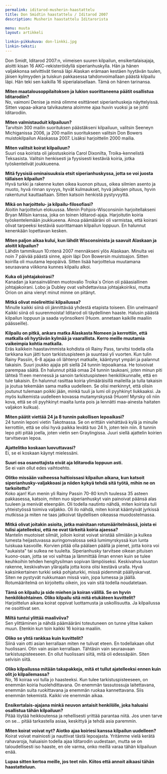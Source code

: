 ```yaml
---
permalink: iditarod-musherin-haastattelu
title: Don Smidtin haastattelu / Iditarod 2007
description: Musherin haastattelu Iditarorista

menu: muuta
layout: artikkeli

linkin-pikkukuva: don-linkki.jpg
linkin-teksti:
---
```

Don Smidt, Iditarod 2007:n, viimeisen suuren kilpailun, ensikertalaisajaja, 
aloitti kisan 16 AKC-rekisteröidyllä siperianhuskylla. Hän ja hänen valjakkonsa 
selvittivät tiensä läpi Alaskan erämaan kestäen hyytävän tuulen, jäisen 
kylmyyden ja tuiskun pakkasessa tahdonvoimallaan päästä kilpailu läpi. Hän teki 
sen kaikilla 16 siperialaisellaan. Tämä on hänen tarinansa.

**Miten maatalousoppilaitoksen ja lukion suorittaneena päätit osallistua 
Iditarodiin?**<br>
No, vaimoni Denise ja minä olimme esittäneet siperianhuskeja näyttelyissä. Sitten 
vapaa-aikana talvikautena aloimme ajaa huvin vuoksi ja se johti Iditarodiin.<br>

**Miten valmistauduit kilpailuun?**<br>
Tarvitsin 300 mailin suorituksen päästäkseni kilpailuun, valitsin Seeneyn 
Michiganissa 2006, ja 200 mailin suoritukseen valitsin Don Bowers muistokilpailun 
Alaskassa 2007. Lisäksi harjoittelin 2000 mailia.<br>

**Miten valitsit koirat kilpailuun?**<br>
Suuri osa koirista oli jalostuskoiria Carol Dixonilta, Troika-kennelistä 
Teksasista. Valitsin henkisesti ja fyysisesti kestäviä koiria, jotka 
työskentelivät joukkueena.<br>

**Mitä fyysisiä ominaisuuksia etsit siperianhuskyssa, jotta se voi juosta 
tällaisen kilpailun?**<br>
Hyvä turkki ja rakenne kuten oikea kuonon pituus, oikea silmien asento ja muoto, 
hyvä rinnan syvyys, hyvät kulmaukset, hyvä jalkojen pituus, hyvin rakentunut 
kauttaaltaan. Sitten katsoin henkistä pystyvyyttä.<br>

**Mikä on harjoittelu- ja kilpailu-filosofiasi?**<br>
Aloitin harjoittelun elokuussa. Menin Pohjois-Wisconsiniin harjoitellakseni 
Bryan Millsin kanssa, joka on toinen Iditarod-ajaja. Harjoitutin koiria 
työskentelemään joukkueena. Ainoa päämääräni oli varmistaa, että koirani olivat 
tarpeeksi kestäviä suorittamaan kilpailun loppuun. En halunnut kenenkään 
lopettavan kesken.<br>

**Miten paljon aikaa kului, kun lähdit Wisconsinista ja saavuit Alaskaan ja 
aloitit kilpailun?**<br>
Lähdin tammikuun 10:ntenä 2007 mennäkseni ylös Alaskaan. Minulta vei noin 7 
päivää päästä sinne, ajoin läpi Don Bowersin muistoajon. Sitten koirilla oli 
muutama lepopäivä. Sitten lisää harjoittelua muutamana seuraavana viikkona 
kunnes kilpailu alkoi.<br>

**Kuka oli johtajakoirasi?**<br>
Kanadan ja kansainvälinen muotovalio Troika´s Orion oli pääasiallinen 
johtajakoirani. Lobo ja Dubley ovat vaihdettavissa johtajakoiriksi, mutta Orion 
on aina vienyt minut minne on pitänyt.<br>

**Mitkä olivat mielireittisi kilpailussa?**<br>
Minulle kaikki siinä oli jännittävää yhdestä etapista toiseen. Elin unelmaani! 
Kaikki siinä oli suurenmoista! Iditarod oli täydellinen haaste. Halusin päästä 
kilpailun loppuun ja saada vyönsolkeni (Huom. annetaan kaikille maaliin 
päässeille).<br>

**Kilpailu on pitkä, ankara matka Alaskasta Nomeen ja kerrottiin, että matkalla 
oli hyytävän kylmää ja vaarallista. Kerro meille muutamia vaikeimpia kohtia 
matkalla.**<br>
Eräs kaikkein haastavimmista kohdista oli Rainy Pass, tarvitsi todella olla 
tarkkana kun jätti tuon tarkistuspisteen ja suuntasi yli vuorten. Kun tulin 
Rainy Passiin, 6-8 ajajaa oli lähtenyt matkalle, kääntynyt ympäri ja palannut 
takaisin. Suuri joukko ajajia piti siellä 24 tunnin lepoaikansa. He toivoivat 
parempaa säätä. En halunnut pitää omaa 24 tunnin taukoani, joten minun piti 
lähteä 11:een mennessä ja sanoin tarkistuspisteen henkilökunnalle, että en tule 
takaisin. En halunnut rasittaa koiria ylimääräisillä maileilla ja tulla takaisin 
ja joutua tekemään sama matka uudelleen. Se olisi merkinnyt, että olisin 
joutunut tulemaan poikki jään, minkä tuuli ja lumi oli pyyhkinyt liukkaaksi. Ja 
myös kulkemista uudelleen kovassa mutamyrskyssä (Huom! Myrsky oli niin kova, 
että se oli pyyhkinyt maalta lunta pois ja lennätti maa-ainesta haitaten 
valjakon kulkua).<br>

**Miten päätit viettää 24 ja 8 tunnin pakollisen lepoaikasi?**<br>
24 tunnin leponi vietin Takotnassa. Se on erittäin viehättävä kylä ja minulle 
kerrottiin, että se olisi hyvä paikka levätä tuo 24 h, joten tein niin. 8 tunnin 
lepo piti pitää joella, joten vietin sen Graylingissa. Juuri siellä ajattelin 
koirien tarvitsevan lepoa.<br>

**Ajattelitko koskaan luovuttavasi?**<br>
Ei, se ei koskaan käynyt mielessäni.<br>

**Suuri osa osanottajista eivät aja Iditarodia loppuun asti.**<br>
Se ei vain ollut edes vaihtoehto.<br>

**Olitko missään vaiheessa haltioissasi kilpailun aikana, kun katsoit 
siperianhusky-valjakkoasi ja niiden kykyä tehdä sitä työtä, mihin ne on 
tarkoitettu?**<br>
Koko ajan! Kun menin yli Rainy Passin 70-80 km/h tuulessa 35 asteen pakkasessa, 
katsoin, miten nuo siperianhuskyt vain painoivat päänsä alas tuuleen ja menivät 
eteenpäin. Oli todella nautinto nähdä, miten koirista tuli yhteistyössä toimiva 
valjakko. Oli ilo nähdä, miten koirat kääntyivät jyrkissä mutkissa ja miten ne 
taas jatkoivat täydellisen oikeassa muodostelmassa.<br>

**Mitkä olivat joitakin asioita, jotka mainitaan rotumääritelmässä, joista ei 
tulisi ajatelleeksi, että ne ovat tärkeitä koiria ajaessa?**<br>
Mantelin muotoiset silmät, jolloin koirat voivat siristää silmiään ja kulkea 
lumesta heijastuvassa auringonvalossa sekä lumimyrskyssä kun lunta tuiskuaa 
kasvoille. Korvien pitää olla päälaen päällä ja pienet, jotta koira voi "aukaista" 
tai sulkea ne tuulelta. Siperianhusky tarvitsee oikean pituisen 
kuono-osan, jotta se voi vaihtaa ja lämmittää ilman ennen kuin se tulee 
keuhkoihin tehden hengitysilman sopivan lämpöiseksi. Keskivahva luuston rakenne, 
keskivahvan ylärajalla jotta koira olisi kestävä uralla. Hyvä kaksinkertainen 
turkki sekä pohjaturkki, missä pidemmät päällyskarvat. Siten ne pystyvät 
nukkumaan missä vain, jopa lumessa ja jäällä. Rotumääritelmä on kirjoitettu 
oikein, jos vain sitä todella noudatetaan.<br>

**Tämä on kilpailu ja side miehen ja koiran välillä. Se on hyvin henkilökohtainen. 
Oliko kilpailu sitä mitä etukäteen kuvittelit?**<br>
Harjoittelun aikana koirat oppivat luottamusta ja uskollisuutta. Ja kilpailussa 
ne osoittivat sen.<br>

**Miltä tuntui ylittää maaliviiva?**<br>
Sen ylittäminen ja nähdä päämääräni toteutuneen on tunne ylitse kaiken muun. 
Etenkin kun toin kaikki 16 koiraa maaliin.<br>

**Oliko se yhtä rankkaa kuin kuvittelit?**<br>
Siinä vain otti asian kerrallaan miten ne tulivat eteen. En todellakaan ollut 
huolissani. Otin vain asian kerrallaan. Tähtäsin vain seuraavaan 
tarkistuspisteeseen. En ollut huolissani siitä, mitä oli edessäpäin. Siten 
selvisin siitä.<br>

**Oliko kilpailussa mitään takapakkeja, mitä et tullut ajatelleeksi ennen kuin 
olit jo kilpailemassa?**<br>
No, 16 koiraa voi tulla jo haasteeksi. Kun tulee tarkistuspisteeseen, on enemmän 
koiria huolehdittavana. On enemmän tassutossuja laitettavana, enemmän suita 
ruokittavana ja enemmän ruokaa kannettavana. Siis enemmän tekemistä. Kaikki vie 
enemmän aikaa.<br>

**Ensikertalais-ajajana minkä neuvon antaisit henkilölle, joka haluaisi osallistua 
tähän kilpailuun?**<br>
Pitää löytää heikkoutensa ja rehellisesti yrittää parantaa niitä. Jos unen tarve 
on se... pitää tarkastella asiaa, keskittyä ja tehdä asia paremmin.<br>

**Miten koirat voivat nyt? Aiotko ajaa koiriesi kanssa kilpailun uudelleen?**<br>
Koirat voivat mainiosti ja nauttivat tästä lepoajasta. Yritämme vielä kerätä 
rahavaroja, haluaisin todella ajaa Iditarodin uudestaan, mutta se 
on taloudellisesti iso haaste, en ole varma, onko meillä varaa tähän kilpailuun enää.<br>

**Lupaa sitten kertoa meille, jos teet niin. Kiitos että annoit aikaasi tähän 
haastatteluun.**
